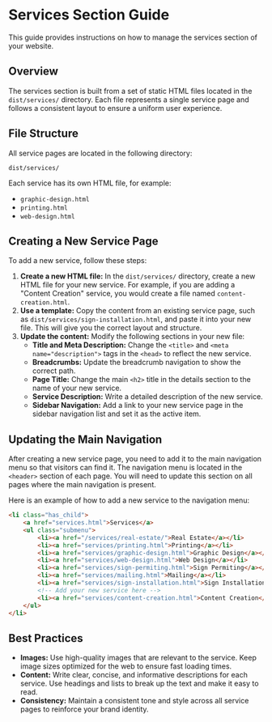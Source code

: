 # Services Section Guide

This guide provides instructions on how to manage the services section of your website.

## Overview

The services section is built from a set of static HTML files located in the `dist/services/` directory. Each file represents a single service page and follows a consistent layout to ensure a uniform user experience.

## File Structure

All service pages are located in the following directory:

`dist/services/`

Each service has its own HTML file, for example:

*   `graphic-design.html`
*   `printing.html`
*   `web-design.html`

## Creating a New Service Page

To add a new service, follow these steps:

1.  **Create a new HTML file:** In the `dist/services/` directory, create a new HTML file for your new service. For example, if you are adding a "Content Creation" service, you would create a file named `content-creation.html`.
2.  **Use a template:** Copy the content from an existing service page, such as `dist/services/sign-installation.html`, and paste it into your new file. This will give you the correct layout and structure.
3.  **Update the content:** Modify the following sections in your new file:
    *   **Title and Meta Description:** Change the `<title>` and `<meta name="description">` tags in the `<head>` to reflect the new service.
    *   **Breadcrumbs:** Update the breadcrumb navigation to show the correct path.
    *   **Page Title:** Change the main `<h2>` title in the details section to the name of your new service.
    *   **Service Description:** Write a detailed description of the new service.
    *   **Sidebar Navigation:** Add a link to your new service page in the sidebar navigation list and set it as the active item.

## Updating the Main Navigation

After creating a new service page, you need to add it to the main navigation menu so that visitors can find it. The navigation menu is located in the `<header>` section of each page. You will need to update this section on all pages where the main navigation is present.

Here is an example of how to add a new service to the navigation menu:

```html
<li class="has_child">
    <a href="services.html">Services</a>  
    <ul class="submenu">
        <li><a href="/services/real-estate/">Real Estate</a></li>
        <li><a href="services/printing.html">Printing</a></li> 
        <li><a href="services/graphic-design.html">Graphic Design</a></li> 
        <li><a href="services/web-design.html">Web Design</a></li> 
        <li><a href="services/sign-permiting.html">Sign Permiting</a></li> 
        <li><a href="services/mailing.html">Mailing</a></li> 
        <li><a href="services/sign-installation.html">Sign Installation</a></li>
        <!-- Add your new service here -->
        <li><a href="services/content-creation.html">Content Creation</a></li> 
    </ul>
</li>
```

## Best Practices

*   **Images:** Use high-quality images that are relevant to the service. Keep image sizes optimized for the web to ensure fast loading times.
*   **Content:** Write clear, concise, and informative descriptions for each service. Use headings and lists to break up the text and make it easy to read.
*   **Consistency:** Maintain a consistent tone and style across all service pages to reinforce your brand identity. 